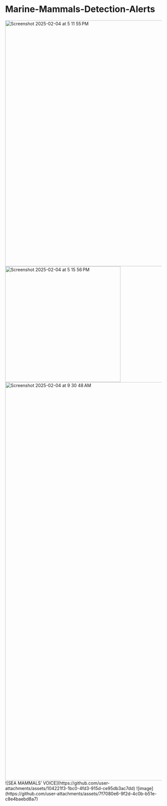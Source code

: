 # Marine-Mammals-Detection-Alerts
<img width="788" alt="Screenshot 2025-02-04 at 5 11 55 PM" src="https://github.com/user-attachments/assets/28e7ef5e-a7e7-4b5f-bcb5-04b1d601ef2c" />
<img width="371" alt="Screenshot 2025-02-04 at 5 15 56 PM" src="https://github.com/user-attachments/assets/0ba26d04-ca58-47ca-b6cc-2129d16e2dd1" />
<img width="1276" alt="Screenshot 2025-02-04 at 9 30 48 AM" src="https://github.com/user-attachments/assets/8bcb8d6b-1690-4c5b-92a3-eba6efd7fb54" />
![SEA MAMMALS’ VOICE](https://github.com/user-attachments/assets/104221f3-1bc0-4fd3-915d-ce95db3ac7dd)
![image](https://github.com/user-attachments/assets/7f7080e6-9f2d-4c0b-b51e-c8e4baebd8a7)
